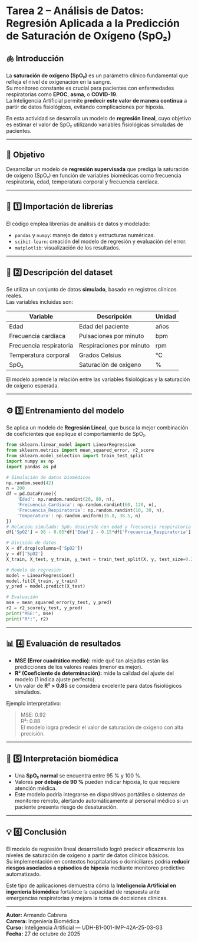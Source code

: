 # Tarea 2 – Análisis de Datos: Regresión Aplicada a la Predicción de Saturación de Oxígeno (SpO₂)

## 🫁 Introducción
La **saturación de oxígeno (SpO₂)** es un parámetro clínico fundamental que refleja el nivel de oxigenación en la sangre.  
Su monitoreo constante es crucial para pacientes con enfermedades respiratorias como **EPOC**, **asma**, o **COVID-19**.  
La Inteligencia Artificial permite **predecir este valor de manera continua** a partir de datos fisiológicos, evitando complicaciones por hipoxia.

En esta actividad se desarrolla un modelo de **regresión lineal**, cuyo objetivo es estimar el valor de SpO₂ utilizando variables fisiológicas simuladas de pacientes.

---

## 🎯 Objetivo
Desarrollar un modelo de **regresión supervisada** que prediga la saturación de oxígeno (SpO₂) en función de variables biomédicas como frecuencia respiratoria, edad, temperatura corporal y frecuencia cardíaca.

---

## 🧩 1️⃣ Importación de librerías
El código emplea librerías de análisis de datos y modelado:
- `pandas` y `numpy`: manejo de datos y estructuras numéricas.
- `scikit-learn`: creación del modelo de regresión y evaluación del error.
- `matplotlib`: visualización de los resultados.

---

## 🧠 2️⃣ Descripción del dataset
Se utiliza un conjunto de datos **simulado**, basado en registros clínicos reales.  
Las variables incluidas son:

| Variable | Descripción | Unidad |
|-----------|-------------|--------|
| Edad | Edad del paciente | años |
| Frecuencia cardíaca | Pulsaciones por minuto | bpm |
| Frecuencia respiratoria | Respiraciones por minuto | rpm |
| Temperatura corporal | Grados Celsius | °C |
| SpO₂ | Saturación de oxígeno | % |

El modelo aprende la relación entre las variables fisiológicas y la saturación de oxígeno esperada.

---

## ⚙️ 3️⃣ Entrenamiento del modelo
Se aplica un modelo de **Regresión Lineal**, que busca la mejor combinación de coeficientes que explique el comportamiento de SpO₂.

```python
from sklearn.linear_model import LinearRegression
from sklearn.metrics import mean_squared_error, r2_score
from sklearn.model_selection import train_test_split
import numpy as np
import pandas as pd

# Simulación de datos biomédicos
np.random.seed(42)
n = 200
df = pd.DataFrame({
    'Edad': np.random.randint(20, 80, n),
    'Frecuencia_Cardiaca': np.random.randint(60, 120, n),
    'Frecuencia_Respiratoria': np.random.randint(10, 30, n),
    'Temperatura': np.random.uniform(36.0, 38.5, n)
})
# Relación simulada: SpO₂ desciende con edad y frecuencia respiratoria alta
df['SpO2'] = 98 - 0.05*df['Edad'] - 0.15*df['Frecuencia_Respiratoria'] + np.random.normal(0, 1, n)

# División de datos
X = df.drop(columns=['SpO2'])
y = df['SpO2']
X_train, X_test, y_train, y_test = train_test_split(X, y, test_size=0.2, random_state=42)

# Modelo de regresión
model = LinearRegression()
model.fit(X_train, y_train)
y_pred = model.predict(X_test)

# Evaluación
mse = mean_squared_error(y_test, y_pred)
r2 = r2_score(y_test, y_pred)
print("MSE:", mse)
print("R²:", r2)
```

---

## 📊 4️⃣ Evaluación de resultados
- **MSE (Error cuadrático medio):** mide qué tan alejadas están las predicciones de los valores reales (menor es mejor).  
- **R² (Coeficiente de determinación):** mide la calidad del ajuste del modelo (1 indica ajuste perfecto).  
- Un valor de **R² > 0.85** se considera excelente para datos fisiológicos simulados.

Ejemplo interpretativo:
> MSE: 0.92  
> R²: 0.88  
> El modelo logra predecir el valor de saturación de oxígeno con alta precisión.

---

## 🧬 5️⃣ Interpretación biomédica
- Una **SpO₂ normal** se encuentra entre 95 % y 100 %.  
- Valores **por debajo de 90 %** pueden indicar hipoxia, lo que requiere atención médica.  
- Este modelo podría integrarse en dispositivos portátiles o sistemas de monitoreo remoto, alertando automáticamente al personal médico si un paciente presenta riesgo de desaturación.

---

## 💡 6️⃣ Conclusión
El modelo de regresión lineal desarrollado logró predecir eficazmente los niveles de saturación de oxígeno a partir de datos clínicos básicos.  
Su implementación en contextos hospitalarios o domiciliares podría **reducir riesgos asociados a episodios de hipoxia** mediante monitoreo predictivo automatizado.

Este tipo de aplicaciones demuestra cómo la **Inteligencia Artificial en ingeniería biomédica** fortalece la capacidad de respuesta ante emergencias respiratorias y mejora la toma de decisiones clínicas.

---

**Autor:** Armando Cabrera  
**Carrera:** Ingeniería Biomédica  
**Curso:** Inteligencia Artificial — UDH-B1-001-IMP-42A-25-03-G3  
**Fecha:** 27 de octubre de 2025

